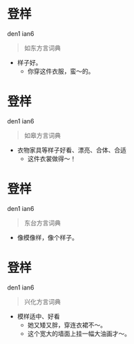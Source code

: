 # 登样
den1 ian6
> 如东方言词典
- 样子好。
  - 你穿这件衣服，蛮～的。

# 登样
den1 ian6
> 如皋方言词典
- 衣物家具等样子好看、漂亮、合体、合适
  - 这件衣裳做得～！

# 登样
den1 ian6
> 东台方言词典
- 像模像样，像个样子。

# 登样
den1 ian6
> 兴化方言词典
- 模样适中、好看
  - 她又矮又胖，穿连衣裙不～。
  - 这个宽大的墙面上挂一幅大油画才～。
